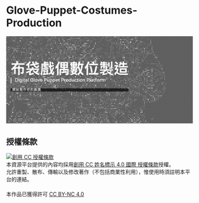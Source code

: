 # Glove-Puppet-Costumes-Production
![Wallpaper_Text](https://github.com/ccienmini/image-storage/blob/main/Wallpaper_Text.png?raw=true)

## 授權條款
<a rel="license" href="http://creativecommons.org/licenses/by/4.0/"><img alt="創用 CC 授權條款" style="border-width:0" src="https://upload.wikimedia.org/wikipedia/commons/thumb/d/d3/Cc_by-nc_icon.svg/800px-Cc_by-nc_icon.svg.png" /></a><br />本資源平台提供的內容均採用<a rel="license" href="[https://creativecommons.org/licenses/by/4.0/deed.zh_TW](https://creativecommons.org/licenses/by-nc/4.0/?ref=chooser-v1)">創用 CC 姓名標示 4.0 國際 授權條款</a>授權。  
允許重製、散布、傳輸以及修改著作（不包括商業性利用），惟使用時須註明本平台的連結。

<p xmlns:cc="http://creativecommons.org/ns#" >本作品已獲得許可 <a href="https://creativecommons.org/licenses/by-nc/4.0/?ref=chooser- v1" target="_blank" rel="license noopener noreferrer" style="display:inline-block;">CC BY-NC 4.0<img style="height:22px!important;margin-left:3px;vertical-align ：文字底部；” src="https://mirrors.creativecommons.org/presskit/icons/cc.svg?ref=chooser-v1" alt=""><img style="height:22px!important;margin-left:3px;vertical -對齊：文字底部；” src="https://mirrors.creativecommons.org/presskit/icons/by.svg?ref=chooser-v1" alt=""><img style="height:22px!important;margin-left:3px;vertical -對齊：文字底部；” src="https://mirrors.creativecommons.org/presskit/icons/nc.svg?ref=chooser-v1" alt=""></a></p>

